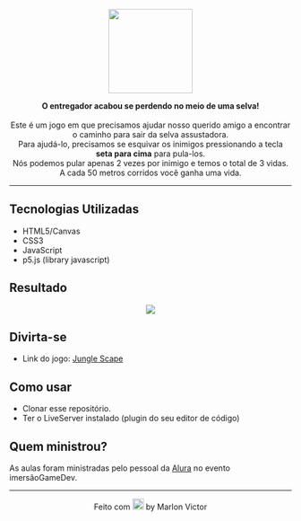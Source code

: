 <p align="center">
  <img src="https://image.flaticon.com/icons/svg/2988/2988477.svg" width="150px">
</p>

<p align="center">
  <b>O entregador acabou se perdendo no meio de uma selva!<br><br></b> 
  Este é um jogo em que precisamos ajudar nosso querido amigo a encontrar o caminho para sair da selva assustadora.  <br>
  Para ajudá-lo, precisamos se esquivar os inimigos pressionando a tecla <b>seta para cima</b> para pula-los.  <br>
  Nós podemos pular apenas 2 vezes por inimigo e temos o total de 3 vidas.  <br>
  A cada 50 metros corridos você ganha uma vida.
</p>

---
## Tecnologias Utilizadas
* HTML5/Canvas
* CSS3
* JavaScript
* p5.js (library javascript)

## Resultado
<p align="center">
  <img src="https://user-images.githubusercontent.com/62356988/85959286-cb365500-b971-11ea-9119-6fb66b5b7a6d.gif">
</p>

## Divirta-se
* Link do jogo: [Jungle Scape](https://marlonvictor.github.io/jungleEscape/)

## Como usar
* Clonar esse repositório. 
* Ter o LiveServer instalado (plugin do seu editor de código)

## Quem ministrou?

As aulas foram ministradas pelo pessoal da [Alura](https://www.alura.com.br/) no evento imersãoGameDev.

___
<p align="center">
  Feito com <img src="https://github.githubassets.com/images/icons/emoji/unicode/1f49c.png" width="20px"> by Marlon Victor
</p>
